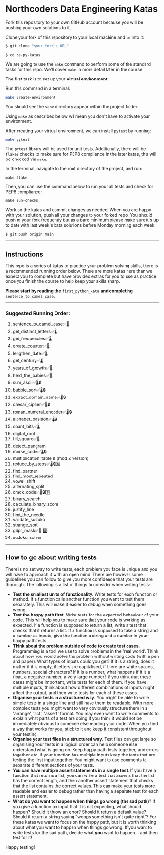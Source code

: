 # Northcoders Data Engineering Katas

Fork this repository to your own GitHub account because you will be pushing your own solutions to it.

Clone your fork of this repository to your local machine and `cd` into it:

```sh
$ git clone "your fork's URL"

$ cd de-py-katas
```

We are going to use the `make` command to perform some of the standard tasks for this repo. We'll cover `make` in more detail later in the course.

The first task is to set up your **virtual environment**.

Run this command in a terminal:
```bash
make create-environment
```

You should see the `venv` directory appear within the project folder.

Using `make` as described below wil mean you don't have to activate your environment.

After creating your virtual environment, we can install `pytest` by running:
```bash
make pytest
```

The `pytest` library will be used for unit tests. Additionally, there will be `flake8` checks to make sure for PEP8 compliance in the later katas, this will be checked via `make`. 

In the terminal, navigate to the root directory of the project, and run:

```
make flake
```

Then, you can use the command below to run your all tests and check for PEP8 compliance:

```
make run-checks
```

Work on the katas and commit changes as needed. When you are happy with your solution, push all your changes to your forked repo. You should push to your fork frequently but as a bare minimum please make sure it's up to date with last week's kata solutions before Monday morning each week:

```sh
$ git push origin main
```

---

## Instructions

This repo is a series of katas to practice your problem solving skills, there is a recommended running order below. There are more katas here than we expect you to complete but have provided extras for you to use as practice once you finish the course to help keep your skills sharp.

**Please start by reading the** `first_python_kata` **and completing** `sentence_to_camel_case`.

---

### Suggested Running Order:

1. sentence_to_camel_case✅🌡
2. get_distinct_letters✅🌡
3. get_frequencies✅🌡
4. create_counter✅🌡
5. lengthen_date✅🌡
6. get_century✅🌡
7. years_of_growth✅🌡
8. herd_the_babies✅🌡
9. sum_ascii✅🌡🔒
10. bubble_sort✅🌡🔒
11. extract_domain_name✅🌡🔒
12. caesar_cipher✅🌡🔒
13. roman_numeral_encoder✅🌡🔒
14. alphabet_position✅🌡🔒
15. count_bits✅🌡
16. digital_root
17. fill_square✅🌡
18. detect_pangram
19. morse_code✅🌡🔒
20. multiplication_table & (mod Z version)
21. reduce_by_steps✅🌡🔒8️⃣
22. find_partner
23. find_most_repeated
24. vowel_shift
25. alternating_split
26. crack_code✅🌡🔒8️⃣
27. binary_search
28. calculate_binary_score
29. justify_line
30. find_the_needle
31. validate_suduko
32. strange_sort
33. gdpr_mask✅🌡 8️⃣
34. sudoku_solver

---

## How to go about writing tests
There is no set way to write tests, each problem you face is unique and you will have to approach it with an open mind.  There are however some guidelines you can follow to give you more confidence that your tests are thorough. The following is a list of things to consider when writing tests:

- **Test the smallest units of functionality**. Write tests for each function or method. If a function calls another function you want to test them separately. This will make it easier to debug when something goes wrong.
- **Test the happy path first**. Write tests for the expected behaviour of your code. This will help you to make sure that your code is working as expected.  If a function is supposed to return a list, write a test that checks that it returns a list. If a function is supposed to take a string and a number as inputs, give the function a string and a number in your happy path tests.
- **Think about the problem outside of code to create test cases**. Programming is a tool we use to solve problems in the 'real world'. Think about how you would solve the problem without writing code (with a pen and paper).  What types of inputs could you get?  If it is a string, does it matter if it is empty, if letters are capitalised, if there are white spaces, numbers, special characters?  If it is a number, what happens if it is a float, a negative number, a very large number? If you think that these cases might be important, write tests for each of them. If you have multiple inputs, think about how different combinations of inputs might affect the output, and then write tests for each of these cases.
- **Organise your tests in a structured way**. You might be able to write simple tests in a single line and still have them be readable.  With more complex tests you might want to very obviously structure them in a 'arrange', 'act', 'assert' format.  You may even want to write comments to explain what parts of a test are doing if you think it would not be immediately obvious to someone else reading your code.  When you find a way that works for you, stick to it and keep it consistent throughout your testing.
- **Organise your test files in a structured way**. Test files can get large so organising your tests in a logical order can help someone else understand what is going on. Keep happy path tests together, and errors together etc. If your function has multiple inputs keep the tests that are testing the first input together.  You might want to use comments to separate different sections of your tests.
- **You can have multiple assert statements in a single test**. If you have a function that returns a list, you can write a test that asserts that the list has the correct length, and then another assert statement that checks that the list contains the correct values.  This can make your tests more readable and easier to debug rather than having a separate test for each assert statement.
- **What do you want to happen when things go wrong (the sad path)**?  If you give a function an input that it is not expecting, what should happen?  Should it throw an error?  Should it return a default value?  Should it return a string saying "woops something isn't quite right"? For these katas we want to focus on the happy path, but it is worth thinking about what you want to happen when things go wrong.  If you want to write tests for the sad path, decide what **you** want to happen... and then test for it!

Happy testing!